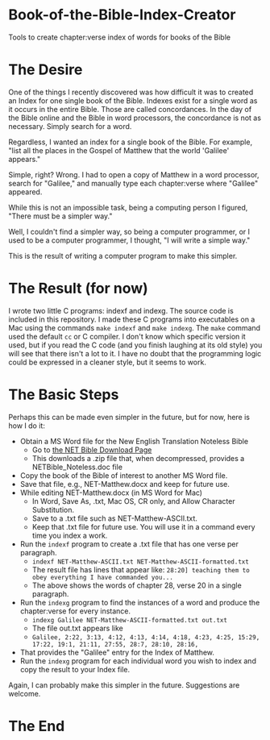 # Book-of-the-Bible-Index-Creator
Tools to create chapter:verse index of words for books of the Bible

# The Desire

One of the things I recently discovered was how difficult it was to created an Index for one single book of the Bible. 
Indexes exist for a single word as it occurs in the entire Bible. Those are called concordances.
In the day of the Bible online and the Bible in word processors, the concordance is not as necessary.
Simply search for a word.

Regardless, I wanted an index for a single book of the Bible.
For example, "list all the places in the Gospel of Matthew that the world 'Galilee' appears." 

Simple, right? Wrong.
I had to open a copy of Matthew in a word processor, search for "Galilee," and manually type each chapter:verse where "Galilee" appeared.

While this is not an impossible task, being a computing person I figured, "There must be a simpler way."

Well, I couldn't find a simpler way, so being a computer programmer, or I used to be a computer programmer, I thought, "I will write a simple way."

This is the result of writing a computer program to make this simpler.

# The Result (for now)

I wrote two little C programs: indexf and indexg. 
The source code is included in this repository.
I made these C programs into executables on a Mac using the commands `make indexf` and `make indexg`.
The `make` command used the default `cc` or C compiler. I don't know which specific version it used,
but if you read the C code (and you finish laughing at its old style) you will see that there isn't a lot to it.
I have no doubt that the programming logic could be expressed in a cleaner style, but it seems to work.

# The Basic Steps

Perhaps this can be made even simpler in the future, but for now, here is how I do it:

- Obtain a MS Word file for the New English Translation Noteless Bible
  - Go to [the NET Bible Download Page](https://bible.org/article/net-bible-download) 
  - This downloads a .zip file that, when decompressed, provides a NETBible_Noteless.doc file
- Copy the book of the Bible of interest to another MS Word file.
- Save that file, e.g., NET-Matthew.docx and keep for future use.
- While editing NET-Matthew.docx (in MS Word for Mac)
  -  In Word, Save As, .txt, Mac OS, CR only, and Allow Character Substitution.
  -  Save to a .txt file such as NET-Matthew-ASCII.txt.
  -  Keep that .txt file for future use. You will use it in a command every time you index a work.
- Run the `indexf` program to create a .txt file that has one verse per paragraph.
  - `indexf NET-Matthew-ASCII.txt NET-Matthew-ASCII-formatted.txt`
  - The result file has lines that appear like: `28:20] teaching them to obey everything I have commanded you...`
  - The above shows the words of chapter 28, verse 20 in a single paragraph.
- Run the `indexg` program to find the instances of a word and produce the chapter:verse for every instance.
  - `indexg Galilee NET-Matthew-ASCII-formatted.txt out.txt`
  - The file out.txt appears like
  - `Galilee, 2:22, 3:13, 4:12, 4:13, 4:14, 4:18, 4:23, 4:25, 15:29, 17:22, 19:1, 21:11, 27:55, 28:7, 28:10, 28:16,`
- That provides the "Galilee" entry for the Index of Matthew.
- Run the `indexg` program for each individual word you wish to index and copy the result to your Index file.

Again, I can probably make this simpler in the future. Suggestions are welcome.


# The End
